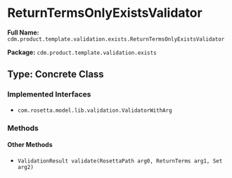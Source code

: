 # ReturnTermsOnlyExistsValidator

**Full Name:** `cdm.product.template.validation.exists.ReturnTermsOnlyExistsValidator`

**Package:** `cdm.product.template.validation.exists`

## Type: Concrete Class

### Implemented Interfaces

- `com.rosetta.model.lib.validation.ValidatorWithArg`

### Methods

#### Other Methods

- `ValidationResult validate(RosettaPath arg0, ReturnTerms arg1, Set arg2)`

